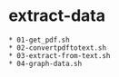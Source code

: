 # extract-data

```
* 01-get_pdf.sh
* 02-convertpdftotext.sh
* 03-extract-from-text.sh
* 04-graph-data.sh
```
